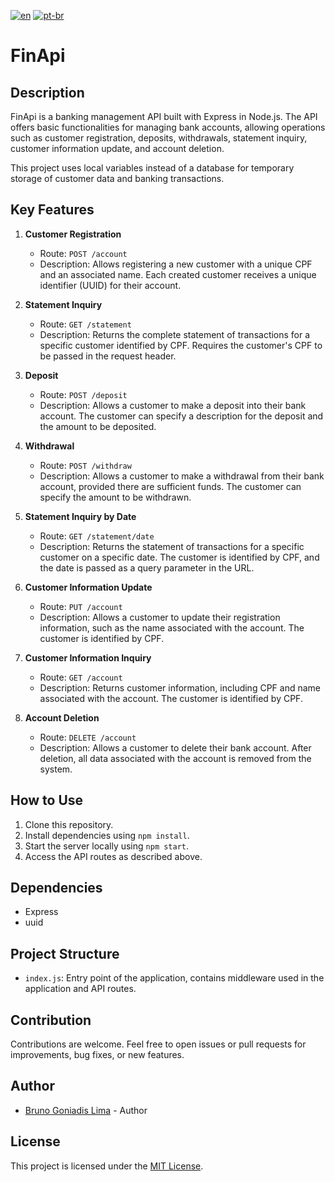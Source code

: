 [![en](https://img.shields.io/badge/lang-en-red.svg)](https://github.com/Brunogoniadis/FinAPI-node/blob/main/README.en.md)
[![pt-br](https://img.shields.io/badge/lang-pt--br-green.svg)](https://github.com/Brunogoniadis/FinAPI-node/blob/main/README.md)

# FinApi

## Description

FinApi is a banking management API built with Express in Node.js. The API offers basic functionalities for managing bank accounts, allowing operations such as customer registration, deposits, withdrawals, statement inquiry, customer information update, and account deletion.

This project uses local variables instead of a database for temporary storage of customer data and banking transactions.

## Key Features

1. **Customer Registration**
   - Route: `POST /account`
   - Description: Allows registering a new customer with a unique CPF and an associated name. Each created customer receives a unique identifier (UUID) for their account.

2. **Statement Inquiry**
   - Route: `GET /statement`
   - Description: Returns the complete statement of transactions for a specific customer identified by CPF. Requires the customer's CPF to be passed in the request header.

3. **Deposit**
   - Route: `POST /deposit`
   - Description: Allows a customer to make a deposit into their bank account. The customer can specify a description for the deposit and the amount to be deposited.

4. **Withdrawal**
   - Route: `POST /withdraw`
   - Description: Allows a customer to make a withdrawal from their bank account, provided there are sufficient funds. The customer can specify the amount to be withdrawn.

5. **Statement Inquiry by Date**
   - Route: `GET /statement/date`
   - Description: Returns the statement of transactions for a specific customer on a specific date. The customer is identified by CPF, and the date is passed as a query parameter in the URL.

6. **Customer Information Update**
   - Route: `PUT /account`
   - Description: Allows a customer to update their registration information, such as the name associated with the account. The customer is identified by CPF.

7. **Customer Information Inquiry**
   - Route: `GET /account`
   - Description: Returns customer information, including CPF and name associated with the account. The customer is identified by CPF.

8. **Account Deletion**
   - Route: `DELETE /account`
   - Description: Allows a customer to delete their bank account. After deletion, all data associated with the account is removed from the system.

## How to Use

1. Clone this repository.
2. Install dependencies using `npm install`.
3. Start the server locally using `npm start`.
4. Access the API routes as described above.

## Dependencies

- Express
- uuid

## Project Structure

- `index.js`: Entry point of the application, contains middleware used in the application and API routes.

## Contribution

Contributions are welcome. Feel free to open issues or pull requests for improvements, bug fixes, or new features.

## Author

- [Bruno Goniadis Lima](https://github.com/Brunogoniadis/) - Author

## License

This project is licensed under the [MIT License](https://github.com/Brunogoniadis/FinAPI-node?tab=MIT-1-ov-file#readme).
